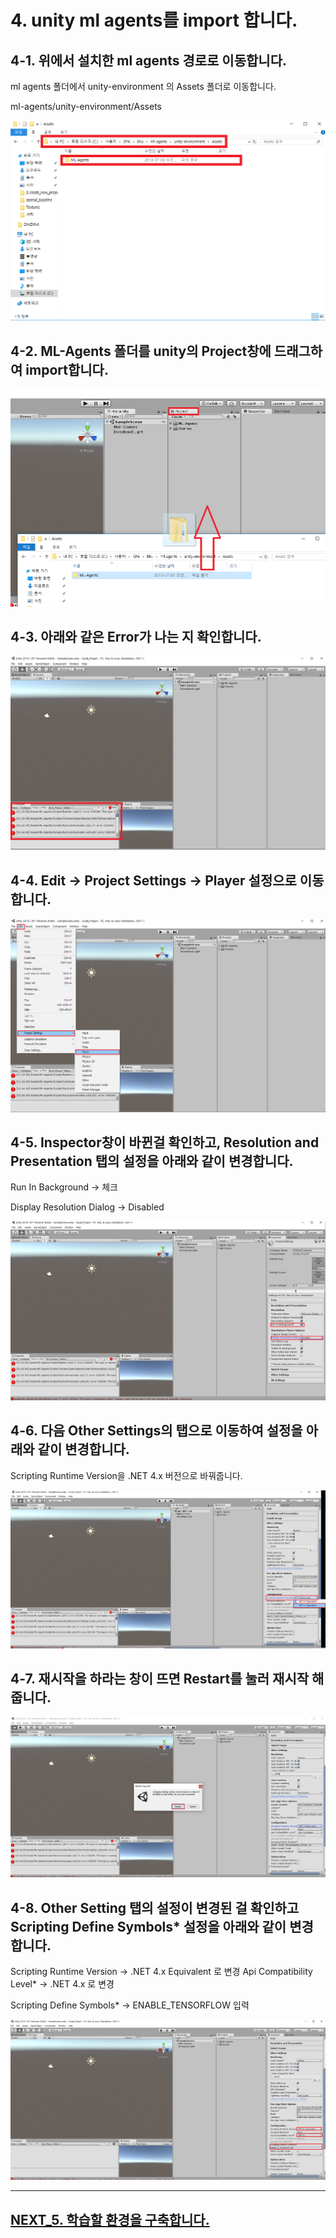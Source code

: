 # 4. unity ml agents를 import 합니다.

## 4-1. 위에서 설치한 ml agents 경로로 이동합니다.
ml agents 폴더에서 unity-environment 의 Assets 폴더로 이동합니다.

ml-agents/unity-environment/Assets

![Alt text](/unity_ml_agents_guide/4.import_ml_agents/1.find_ML-Agents.png)

## 4-2. ML-Agents 폴더를 unity의 Project창에 드래그하여 import합니다.

![Alt text](/unity_ml_agents_guide/4.import_ml_agents/2.import_ML-Agents.png)

## 4-3. 아래와 같은 Error가 나는 지 확인합니다.

![Alt text](/unity_ml_agents_guide/4.import_ml_agents/3.confirm_error.png)

## 4-4. Edit -> Project Settings -> Player 설정으로 이동합니다.

![Alt text](/unity_ml_agents_guide/4.import_ml_agents/4.edit_project_settings_players.png)

## 4-5. Inspector창이 바뀐걸 확인하고, Resolution and Presentation 탭의 설정을 아래와 같이 변경합니다.

Run In Background -> 체크

Display Resolution Dialog -> Disabled

![Alt text](/unity_ml_agents_guide/4.import_ml_agents/5.resolution_and_presentation_setting.png)

## 4-6. 다음 Other Settings의 탭으로 이동하여 설정을 아래와 같이 변경합니다.

Scripting Runtime Version을 .NET 4.x 버전으로 바꿔줍니다.

![Alt text](/unity_ml_agents_guide/4.import_ml_agents/6.set_4.x.png)

## 4-7. 재시작을 하라는 창이 뜨면 Restart를 눌러 재시작 해줍니다.

![Alt text](/unity_ml_agents_guide/4.import_ml_agents/7.restart.png)

## 4-8. Other Setting 탭의 설정이 변경된 걸 확인하고 Scripting Define Symbols* 설정을 아래와 같이 변경합니다.

Scripting Runtime Version -> .NET 4.x Equivalent 로 변경
Api Compatibility Level* -> .NET 4.x 로 변경

Scripting Define Symbols* -> ENABLE_TENSORFLOW 입력

![Alt text](/unity_ml_agents_guide/4.import_ml_agents/8.ENABLE_TENSORFLOW.png)
- - -

## [NEXT_5. 학습할 환경을 구축합니다.](https://github.com/hyunho1027/Unity_ML_Agents_Guide/tree/master/unity_ml_agents_guide/5.make_env)
